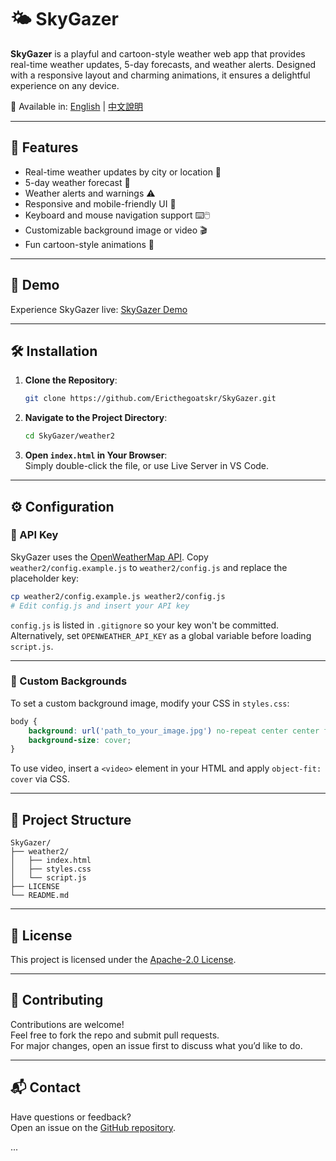 # 🌤️ SkyGazer

**SkyGazer** is a playful and cartoon-style weather web app that provides real-time weather updates, 5-day forecasts, and weather alerts. Designed with a responsive layout and charming animations, it ensures a delightful experience on any device.

📘 Available in: [English](./README.md) | [中文說明](./README.zh.md)

---

## 🚀 Features

- Real-time weather updates by city or location 📍
- 5-day weather forecast 📅
- Weather alerts and warnings ⚠️
- Responsive and mobile-friendly UI 📱
- Keyboard and mouse navigation support ⌨️🖱️
- Customizable background image or video 🎬
- Fun cartoon-style animations 🌈

---

## 🌈 Demo

Experience SkyGazer live: [SkyGazer Demo](https://ericthegoatskr.github.io/SkyGazer/weather2/)

---

## 🛠️ Installation

1. **Clone the Repository**:
   ```bash
   git clone https://github.com/Ericthegoatskr/SkyGazer.git
   ```

2. **Navigate to the Project Directory**:
   ```bash
   cd SkyGazer/weather2
   ```

3. **Open `index.html` in Your Browser**:  
   Simply double-click the file, or use Live Server in VS Code.

---

## ⚙️ Configuration

### 🔑 API Key

SkyGazer uses the [OpenWeatherMap API](https://openweathermap.org/api).
Copy `weather2/config.example.js` to `weather2/config.js` and replace the
placeholder key:

```bash
cp weather2/config.example.js weather2/config.js
# Edit config.js and insert your API key
```
`config.js` is listed in `.gitignore` so your key won't be committed.
Alternatively, set `OPENWEATHER_API_KEY` as a global variable before loading
`script.js`.

---

### 🎨 Custom Backgrounds

To set a custom background image, modify your CSS in `styles.css`:

```css
body {
    background: url('path_to_your_image.jpg') no-repeat center center fixed;
    background-size: cover;
}
```

To use video, insert a `<video>` element in your HTML and apply `object-fit: cover` via CSS.

---

## 📂 Project Structure

```
SkyGazer/
├── weather2/
│   ├── index.html
│   ├── styles.css
│   └── script.js
├── LICENSE
└── README.md
```

---

## 📄 License

This project is licensed under the [Apache-2.0 License](https://github.com/Ericthegoatskr/SkyGazer/blob/main/LICENSE).

---

## 🤝 Contributing

Contributions are welcome!  
Feel free to fork the repo and submit pull requests.  
For major changes, open an issue first to discuss what you’d like to do.

---

## 📬 Contact

Have questions or feedback?  
Open an issue on the [GitHub repository](https://github.com/Ericthegoatskr/SkyGazer/issues).

...
